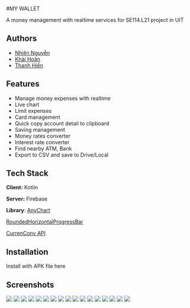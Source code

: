 #MY WALLET

A money management with realtime services for SE114.L21 project in UIT



## Authors

- [Nhiên Nguyễn](https://github.com/annhienktuit)
- [Khải Hoàn](https://github.com/khaihoan2306)
- [Thanh Hiền](https://github.com/HinTran013)


  
## Features

- Manage money expenses with realtime
- Live chart
- Limit expenses
- Card management
- Quick copy account detail to clipboard
- Saving management
- Money rates converter
- Interest rate converter
- Find nearby ATM, Bank
- Export to CSV and save to Drive/Local
  
## Tech Stack

**Client:** Kotlin

**Server:** Firebase

**Library**: 
[AnyChart](https://github.com/AnyChart/AnyChart-Android?fbclid=IwAR3AFY4x2MXZoyrsOVDZ-Cjgxre5XvkCnscTXlQkNumZFulwnFyyB7Kjlhg)

[RoundedHorizontalProgressBar](https://github.com/saisasanksunkavalli/RoundedHorizontalProgressBar)

[CurrenConv API](https://free.currconv.com/api)
## Installation 

Install with APK file here 


    
## Screenshots
![](https://i.imgur.com/53aVrX0.png)
![](https://i.imgur.com/2Dqffea.png)
![](https://i.imgur.com/Fslc6zQ.png)
![](https://i.imgur.com/cK4eUu1.png)
![](https://i.imgur.com/NCS7GAl.png)
![](https://i.imgur.com/h2oIQpL.png)
![](https://i.imgur.com/q0jtA8A.png)
![](https://i.imgur.com/DfUbJSV.png)
![](https://i.imgur.com/Nkn6V5i.png)
![](https://i.imgur.com/3lxqwWo.png)
![](https://i.imgur.com/vgn4au8.png)
![](https://i.imgur.com/8iv2Ph6.png)
![](https://i.imgur.com/UGPbrSn.png)
![](https://i.imgur.com/RZoLyrd.png)
![](https://i.imgur.com/8qkNZ3v.png)
![](https://i.imgur.com/YjvnI2Y.jpg)
![](https://i.imgur.com/J7DiYKJ.jpg)



  